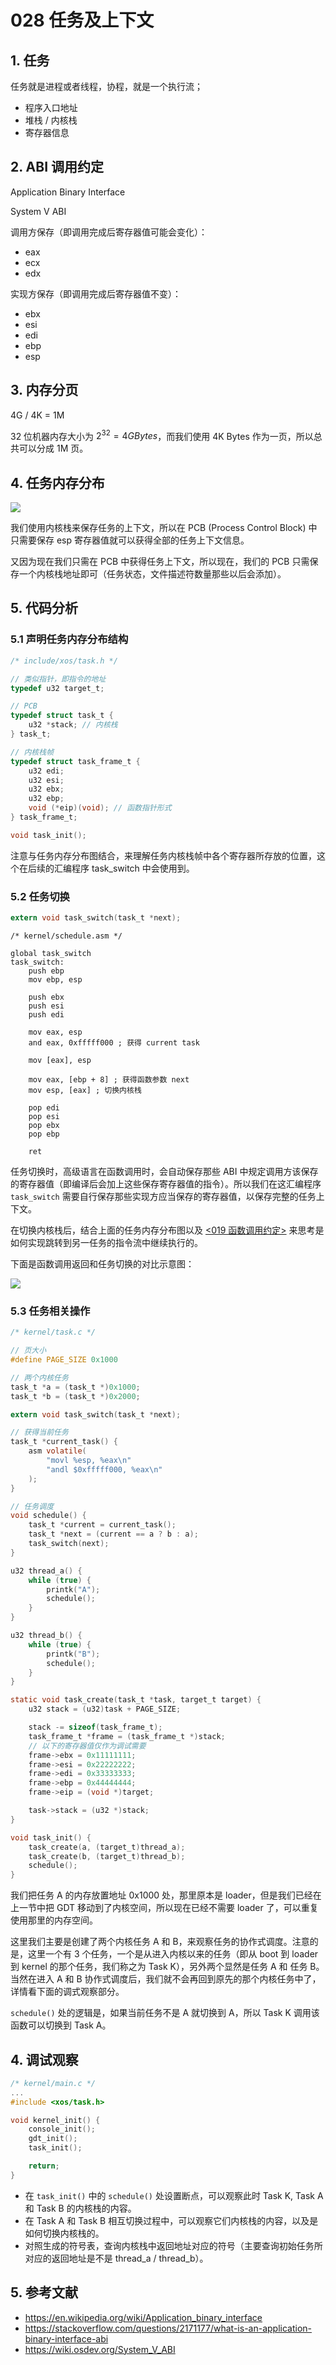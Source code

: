 # 028 任务及上下文

## 1. 任务

任务就是进程或者线程，协程，就是一个执行流；

- 程序入口地址
- 堆栈 / 内核栈
- 寄存器信息

## 2. ABI 调用约定

Application Binary Interface

System V ABI

调用方保存（即调用完成后寄存器值可能会变化）：

- eax
- ecx
- edx

实现方保存（即调用完成后寄存器值不变）：

- ebx
- esi
- edi
- ebp
- esp

## 3. 内存分页

4G / 4K = 1M

32 位机器内存大小为 $2^{32} = 4G Bytes$，而我们使用 4K Bytes 作为一页，所以总共可以分成 1M 页。

## 4. 任务内存分布

![](../images/28-1.svg)

我们使用内核栈来保存任务的上下文，所以在 PCB (Process Control Block) 中只需要保存 esp 寄存器值就可以获得全部的任务上下文信息。

又因为现在我们只需在 PCB 中获得任务上下文，所以现在，我们的 PCB 只需保存一个内核栈地址即可（任务状态，文件描述符数量那些以后会添加）。

## 5. 代码分析

### 5.1 声明任务内存分布结构

```c
/* include/xos/task.h */

// 类似指针，即指令的地址
typedef u32 target_t;

// PCB
typedef struct task_t {
    u32 *stack; // 内核栈
} task_t;

// 内核栈帧
typedef struct task_frame_t {
    u32 edi;
    u32 esi;
    u32 ebx;
    u32 ebp;
    void (*eip)(void); // 函数指针形式
} task_frame_t;

void task_init();
```

注意与任务内存分布图结合，来理解任务内核栈帧中各个寄存器所存放的位置，这个在后续的汇编程序 task_switch 中会使用到。

### 5.2 任务切换

```c
extern void task_switch(task_t *next);
```

```x86asm
/* kernel/schedule.asm */

global task_switch
task_switch:
    push ebp
    mov ebp, esp

    push ebx
    push esi
    push edi

    mov eax, esp
    and eax, 0xfffff000 ; 获得 current task

    mov [eax], esp

    mov eax, [ebp + 8] ; 获得函数参数 next
    mov esp, [eax] ; 切换内核栈

    pop edi
    pop esi
    pop ebx
    pop ebp

    ret
```

任务切换时，高级语言在函数调用时，会自动保存那些 ABI 中规定调用方该保存的寄存器值（即编译后会加上这些保存寄存器值的指令）。所以我们在这汇编程序 `task_switch` 需要自行保存那些实现方应当保存的寄存器值，以保存完整的任务上下文。

在切换内核栈后，结合上面的任务内存分布图以及 [<019 函数调用约定>](../02_binary_basics/019_function_calling_convention.md) 来思考是如何实现跳转到另一任务的指令流中继续执行的。

下面是函数调用返回和任务切换的对比示意图：

![](../images/28-2.svg)

### 5.3 任务相关操作

```c
/* kernel/task.c */

// 页大小
#define PAGE_SIZE 0x1000

// 两个内核任务
task_t *a = (task_t *)0x1000;
task_t *b = (task_t *)0x2000;

extern void task_switch(task_t *next);

// 获得当前任务
task_t *current_task() {
    asm volatile(
        "movl %esp, %eax\n"
        "andl $0xfffff000, %eax\n"
    );
}

// 任务调度
void schedule() {
    task_t *current = current_task();
    task_t *next = (current == a ? b : a);
    task_switch(next);
}

u32 thread_a() {
    while (true) {
        printk("A");
        schedule();
    }
}

u32 thread_b() {
    while (true) {
        printk("B");
        schedule();
    }
}

static void task_create(task_t *task, target_t target) {
    u32 stack = (u32)task + PAGE_SIZE;

    stack -= sizeof(task_frame_t);
    task_frame_t *frame = (task_frame_t *)stack;
    // 以下的寄存器值仅作为调试需要 
    frame->ebx = 0x11111111;
    frame->esi = 0x22222222;
    frame->edi = 0x33333333;
    frame->ebp = 0x44444444;
    frame->eip = (void *)target;

    task->stack = (u32 *)stack;
}

void task_init() {
    task_create(a, (target_t)thread_a);
    task_create(b, (target_t)thread_b);
    schedule();
}
```

我们把任务 A 的内存放置地址 0x1000 处，那里原本是 loader，但是我们已经在上一节中把 GDT 移动到了内核空间，所以现在已经不需要 loader 了，可以重复使用那里的内存空间。

这里我们主要是创建了两个内核任务 A 和 B，来观察任务的协作式调度。注意的是，这里一个有 3 个任务，一个是从进入内核以来的任务（即从 boot 到 loader 到 kernel 的那个任务，我们称之为 Task K），另外两个显然是任务 A 和 任务 B。当然在进入 A 和 B 协作式调度后，我们就不会再回到原先的那个内核任务中了，详情看下面的调式观察部分。

`schedule()` 处的逻辑是，如果当前任务不是 A 就切换到 A，所以 Task K 调用该函数可以切换到 Task A。

## 4. 调试观察

```c
/* kernel/main.c */
...
#include <xos/task.h>

void kernel_init() {
    console_init();
    gdt_init();
    task_init();

    return;
}
```

- 在 `task_init()` 中的 `schedule()` 处设置断点，可以观察此时 Task K, Task A 和 Task B 的内核栈的内容。
- 在 Task A 和 Task B 相互切换过程中，可以观察它们内核栈的内容，以及是如何切换内核栈的。
- 对照生成的符号表，查询内核栈中返回地址对应的符号（主要查询初始任务所对应的返回地址是不是 thread_a / thread_b）。

## 5. 参考文献

- <https://en.wikipedia.org/wiki/Application_binary_interface>
- <https://stackoverflow.com/questions/2171177/what-is-an-application-binary-interface-abi>
- <https://wiki.osdev.org/System_V_ABI>